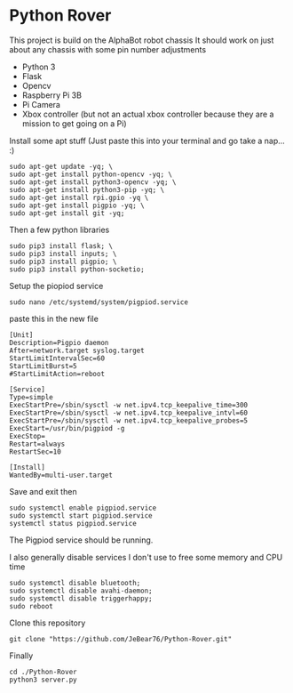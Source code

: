 # Python Rover

This project is build on the AlphaBot robot chassis 
It should work on just about any chassis with some pin number adjustments

+ Python 3
+ Flask
+ Opencv
+ Raspberry Pi 3B 
+ Pi Camera 
+ Xbox controller (but not an actual xbox controller because they are a mission to get going on a Pi)

Install some apt stuff (Just paste this into your terminal and go take a nap... :)
```
sudo apt-get update -yq; \
sudo apt-get install python-opencv -yq; \
sudo apt-get install python3-opencv -yq; \
sudo apt-get install python3-pip -yq; \
sudo apt-get install rpi.gpio -yq \
sudo apt-get install pigpio -yq; \
sudo apt-get install git -yq;
```

Then a few python libraries
```
sudo pip3 install flask; \
sudo pip3 install inputs; \
sudo pip3 install pigpio; \
sudo pip3 install python-socketio;
```

Setup the piopiod service
```
sudo nano /etc/systemd/system/pigpiod.service
```
paste this in the new file
```
[Unit]
Description=Pigpio daemon
After=network.target syslog.target
StartLimitIntervalSec=60
StartLimitBurst=5
#StartLimitAction=reboot

[Service]
Type=simple
ExecStartPre=/sbin/sysctl -w net.ipv4.tcp_keepalive_time=300
ExecStartPre=/sbin/sysctl -w net.ipv4.tcp_keepalive_intvl=60
ExecStartPre=/sbin/sysctl -w net.ipv4.tcp_keepalive_probes=5
ExecStart=/usr/bin/pigpiod -g
ExecStop=
Restart=always
RestartSec=10

[Install]
WantedBy=multi-user.target
```

Save and exit then 
```
sudo systemctl enable pigpiod.service
sudo systemctl start pigpiod.service
systemctl status pigpiod.service
```

The Pigpiod service should be running.

I also generally disable services I don't use to free some memory and CPU time
```
sudo systemctl disable bluetooth;
sudo systemctl disable avahi-daemon;
sudo systemctl disable triggerhappy;
sudo reboot
```

Clone this repository
```
git clone "https://github.com/JeBear76/Python-Rover.git"
```

Finally
```
cd ./Python-Rover
python3 server.py
```

